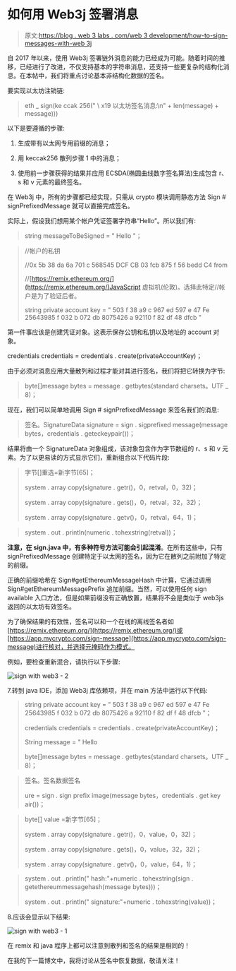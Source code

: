 # 如何用 Web3j 签署消息

> 原文:[https://blog . web 3 labs . com/web 3 development/how-to-sign-messages-with-web 3j](https://blog.web3labs.com/web3development/how-to-sign-messages-with-web3j)

自 2017 年以来，使用 Web3j 签署链外消息的能力已经成为可能。随着时间的推移，已经进行了改进，不仅支持基本的字符串消息，还支持一些更复杂的结构化消息。在本帖中，我们将重点讨论基本非结构化数据的签名。

要实现以太坊注销链:

> eth _ sign(ke ccak 256(" \ x19 以太坊签名消息:\n" + len(message) + message)))

以下是要遵循的步骤:

1.  生成带有以太网专用前缀的消息；

2.  用 keccak256 散列步骤 1 中的消息；

3.  使用前一步骤获得的结果并应用 ECSDA(椭圆曲线数字签名算法)生成包含 r、s 和 v 元素的最终签名。

在 Web3j 中，所有的步骤都已经实现，只需从 crypto 模块调用静态方法 Sign # signPrefixedMessage 就可以直接完成签名。

实际上，假设我们想用某个帐户凭证签署字符串“Hello”。所以我们有:

> string messageToBeSigned = " Hello "；

> //帐户的私钥
> 
> //0x 5b 38 da 6a 701 c 568545 DCF CB 03 fcb 875 f 56 bedd C4 from
> 
> //[https://remix.ethereum.org/](https://remix.ethereum.org/)JavaScript 虚拟机(伦敦)。选择此特定//帐户是为了验证后者。
> 
> string private account key = " 503 f 38 a9 c 967 ed 597 e 47 Fe 25643985 f 032 b 072 db 8075426 a 92110 f 82 df 48 dfcb "

第一件事应该是创建凭证对象。这表示保存公钥和私钥以及地址的 account 对象。

credentials credentials = credentials . create(privateAccountKey)；

由于必须对消息应用大量散列和过程才能对其进行签名，我们将把它转换为字节:

> byte[]message bytes = message . getbytes(standard charsets。UTF _ 8)；

现在，我们可以简单地调用 Sign # signPrefixedMessage 来签名我们的消息:

> 签名。SignatureData signature = sign . sigprefixed message(message bytes，credentials . geteckeypair())；

结果将由一个 SignatureData 对象组成，该对象包含作为字节数组的 r、s 和 v 元素。为了以更易读的方式显示它们，重新组合以下代码片段:

> 字节[]重选=新字节[65]；
> 
> system . array copy(signature . getr()，0，retval，0，32)；
> 
> system . array copy(signature . gets()，0，retval，32，32)；
> 
> system . array copy(signature . getv()，0，retval，64，1)；

> system . out . println(numeric . tohexstring(retval))；

**注意，在 sign.java 中，有多种符号方法可能会引起混淆**。在所有这些中，只有 signPrefixedMessage 创建特定于以太网的签名，因为它在散列之前附加了特定的前缀。

正确的前缀哈希在 Sign#getEthereumMessageHash 中计算，它通过调用 Sign#getEthereumMessagePrefix 追加前缀。当然，可以使用任何 sign available 入口方法，但是如果前缀没有正确放置，结果将不会是类似于 web3js 返回的以太坊有效签名。

为了确保结果的有效性，签名可以和一个在线的离线签名者如[https://remix.ethereum.org/](https://remix.ethereum.org/)或[https://app.mycrypto.com/sign-message](https://app.mycrypto.com/sign-message)进行核对，并选择元掩码作为模式。

例如，要检查重新混合，请执行以下步骤:

![sign with web3 - 2](../Images/934d01b2324db4de46aa24447efcbe3f.png)

7.转到 java IDE，添加 Web3j 库依赖项，并在 main 方法中运行以下代码:

> string private account key = " 503 f 38 a9 c 967 ed 597 e 47 Fe 25643985 f 032 b 072 db 8075426 a 92110 f 82 df f 48 dfcb "；
> 
> credentials credentials = credentials . create(privateAccountKey)；
> 
> String message = " Hello
> 
> byte[]message bytes = message . getbytes(standard charsets。UTF _ 8)；

> 签名。签名数据签名
> 
> ure = sign . sign prefix image(message bytes，credentials . get key air())；

> byte[] value =新字节[65]；
> 
> system . array copy(signature . getr()，0，value，0，32)；
> 
> system . array copy(signature . gets()，0，value，32，32)；
> 
> system . array copy(signature . getv()，0，value，64，1)；

> system . out . println(" hash:"+numeric . tohexstring(sign . getethereummessagehash(message bytes)))；
> 
> system . out . println(" signature:"+numeric . tohexstring(value))；

8.应该会显示以下结果:

![sign with web3 - 1](../Images/ffa7210b1a82a722cbfd227165bbfd4e.png)

在 remix 和 java 程序上都可以注意到散列和签名的结果是相同的！

在我的下一篇博文中，我将讨论从签名中恢复数据，敬请关注！